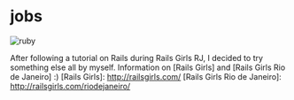 # jobs
![ruby](https://img.shields.io/badge/language-Ruby-red.svg)

After following a tutorial on Rails during Rails Girls RJ, I decided to try something else all by myself.
Information on [Rails Girls] and [Rails Girls Rio de Janeiro] :)
[Rails Girls]: http://railsgirls.com/
[Rails Girls Rio de Janeiro]: http://railsgirls.com/riodejaneiro/
